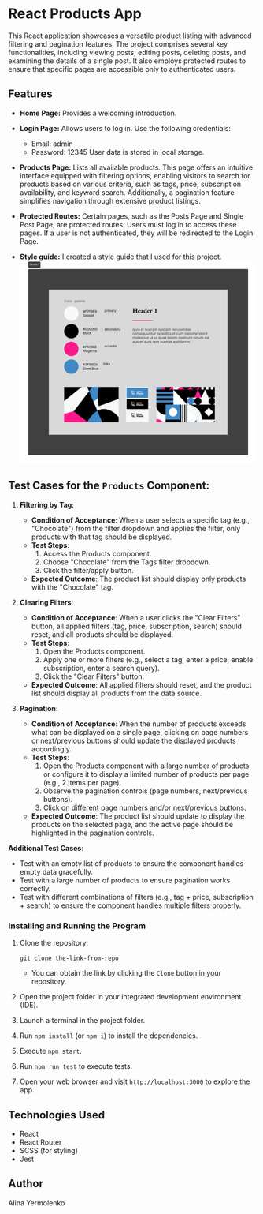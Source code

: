 # React Products App

This React application showcases a versatile product listing with advanced filtering and pagination features. The project comprises several key functionalities, including viewing posts, editing posts, deleting posts, and examining the details of a single post. It also employs protected routes to ensure that specific pages are accessible only to authenticated users.

## Features

- **Home Page:** Provides a welcoming introduction.

- **Login Page:** Allows users to log in. Use the following credentials:
  - Email: admin
  - Password: 12345
  User data is stored in local storage.

- **Products Page:** Lists all available products. This page offers an intuitive interface equipped with filtering options, enabling visitors to search for products based on various criteria, such as tags, price, subscription availability, and keyword search. Additionally, a pagination feature simplifies navigation through extensive product listings.

- **Protected Routes:** Certain pages, such as the Posts Page and Single Post Page, are protected routes. Users must log in to access these pages. If a user is not authenticated, they will be redirected to the Login Page.

- **Style guide:** I created a style guide that I used for this project.
![style-guide](./pictures/Style-guide.png)


## Test Cases for the `Products` Component:

1. **Filtering by Tag**:
   - **Condition of Acceptance**: When a user selects a specific tag (e.g., "Chocolate") from the filter dropdown and applies the filter, only products with that tag should be displayed.
   - **Test Steps**:
     1. Access the Products component.
     2. Choose "Chocolate" from the Tags filter dropdown.
     3. Click the filter/apply button.
   - **Expected Outcome**: The product list should display only products with the "Chocolate" tag.

2. **Clearing Filters**:
   - **Condition of Acceptance**: When a user clicks the "Clear Filters" button, all applied filters (tag, price, subscription, search) should reset, and all products should be displayed.
   - **Test Steps**:
     1. Open the Products component.
     2. Apply one or more filters (e.g., select a tag, enter a price, enable subscription, enter a search query).
     3. Click the "Clear Filters" button.
   - **Expected Outcome**: All applied filters should reset, and the product list should display all products from the data source.

3. **Pagination**:
   - **Condition of Acceptance**: When the number of products exceeds what can be displayed on a single page, clicking on page numbers or next/previous buttons should update the displayed products accordingly.
   - **Test Steps**:
     1. Open the Products component with a large number of products or configure it to display a limited number of products per page (e.g., 2 items per page).
     2. Observe the pagination controls (page numbers, next/previous buttons).
     3. Click on different page numbers and/or next/previous buttons.
   - **Expected Outcome**: The product list should update to display the products on the selected page, and the active page should be highlighted in the pagination controls.

**Additional Test Cases**:
- Test with an empty list of products to ensure the component handles empty data gracefully.
- Test with a large number of products to ensure pagination works correctly.
- Test with different combinations of filters (e.g., tag + price, subscription + search) to ensure the component handles multiple filters properly.

### Installing and Running the Program

1. Clone the repository:
    ```
    git clone the-link-from-repo
    ```
    - You can obtain the link by clicking the `Clone` button in your repository.

2. Open the project folder in your integrated development environment (IDE).

3. Launch a terminal in the project folder.

4. Run `npm install` (or `npm i`) to install the dependencies.

5. Execute `npm start`.

6. Run `npm run test` to execute tests.

7. Open your web browser and visit `http://localhost:3000` to explore the app.

## Technologies Used

- React
- React Router
- SCSS (for styling)
- Jest

## Author

Alina Yermolenko